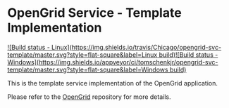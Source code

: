 # OpenGrid  Service - Template Implementation

[![Build status - Linux](https://img.shields.io/travis/Chicago/opengrid-svc-template/master.svg?style=flat-square&label=Linux build)](https://travis-ci.org/Chicago/opengrid-svc-template)[![Build status - Windows](https://img.shields.io/appveyor/ci/tomschenkjr/opengrid-svc-template/master.svg?style=flat-square&label=Windows build)](https://ci.appveyor.com/project/tomschenkjr/opengrid-svc-template)

This is the template service implementation of the OpenGrid application.

Please refer to the [OpenGrid](https://github.com/Chicago/opengrid) repository for more details.
